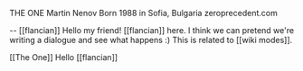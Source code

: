 THE ONE
Martin Nenov
Born 1988 in Sofia, Bulgaria
zeroprecedent.com

--
[[flancian]] Hello my friend! [[flancian]] here. I think we can pretend we're writing a dialogue and see what happens :) This is related to [[wiki modes]].


[[The One]] Hello [[flancian]]
